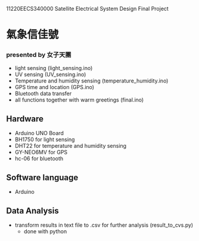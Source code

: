 11220EECS340000 Satellite Electrical System Design Final Project
# 氣象信佳號
### presented by 女子天團
- light sensing (light_sensing.ino)
- UV sensing (UV_sensing.ino)
- Temperature and humidity sensing (temperature_humidity.ino)
- GPS time and location (GPS.ino)
- Bluetooth data transfer
- all functions together with warm greetings (final.ino) 
  
## Hardware
- Arduino UNO Board
- BH1750 for light sensing
- DHT22 for temperature and humidity sensing
- GY-NEO6MV for GPS
- hc-06 for bluetooth

## Software language
- Arduino

## Data Analysis
- transform results in text file to .csv for further analysis (result_to_cvs.py)
  - done with python 

